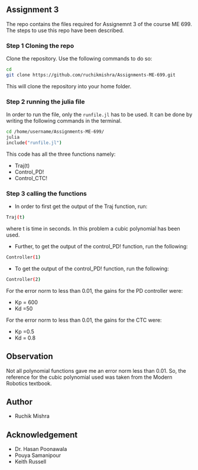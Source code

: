 ## Assignment 3

The repo contains the files required for Assignemnt 3 of the course ME 699. The steps to use this repo have been described.

### Step 1 Cloning the repo

Clone the repository. Use the following commands to do so:
```sh
cd
git clone https://github.com/ruchikmishra/Assignments-ME-699.git
```
This will clone the repository into your home folder.

### Step 2 running the julia file

In order to run the file, only the `runfile.jl` has to be used. It can be done by writing the following commands in the terminal.

```sh
cd /home/username/Assignments-ME-699/
julia
include("runfile.jl")
```
This code has all the three functions namely:
- Traj(t)
- Control_PD!
- Control_CTC!

### Step 3 calling the functions
- In order to first get the output of the Traj function, run:
```sh
Traj(t)
```
where t is time in seconds.
In this problem a cubic polynomial has been used.

- Further, to get the output of the control_PD! function, run the following:
```sh
Controller(1)
```
- To get the output of the control_PD! function, run the following:
```sh
Controller(2)
```

For the error norm to less than 0.01, the gains for the PD controller were:
- Kp = 600
- Kd =50

For the error norm to less than 0.01, the gains for the CTC were:
- Kp =0.5
- Kd = 0.8

## Observation

Not all polynomial functions gave me an error norm less than 0.01. So, the reference for the cubic polynomial used was taken from the Modern Robotics textbook. 

## Author
- Ruchik Mishra

## Acknowledgement

- Dr. Hasan Poonawala
-  Pouya Samanipour
-  Keith Russell
